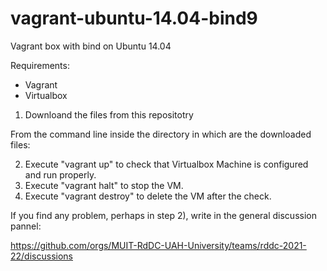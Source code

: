# vagrant-ubuntu-14.04-bind9
Vagrant box with bind on Ubuntu 14.04

Requirements:

* Vagrant
* Virtualbox

1) Downloand the files from this repositotry

From the command line inside the directory in which are the downloaded files:

2) Execute "vagrant up" to check that Virtualbox Machine is configured and run properly.
3) Execute "vagrant halt" to stop the VM.
4) Execute "vagrant destroy" to delete the VM after the check.

If you find any problem, perhaps in step 2), write in the general discussion pannel: 

https://github.com/orgs/MUIT-RdDC-UAH-University/teams/rddc-2021-22/discussions
